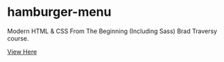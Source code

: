 # hamburger-menu

Modern HTML & CSS From The Beginning (Including Sass) Brad Traversy course. 

[View Here](https://reba678.github.io/hamburger-menu/)
